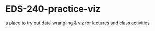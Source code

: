 # EDS-240-practice-viz
a place to try out data wrangling &amp; viz for lectures and class activities
